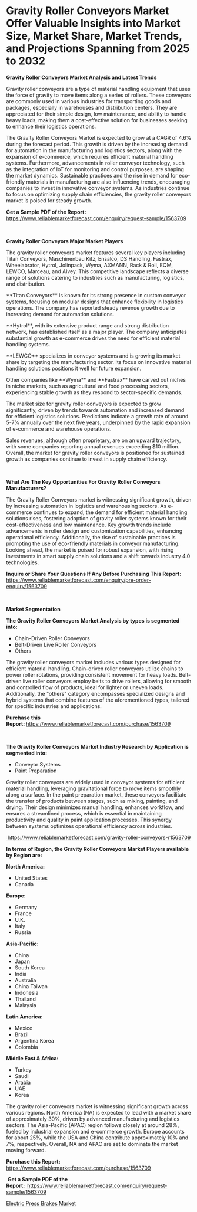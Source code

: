 <p><h1>Gravity Roller Conveyors Market Offer Valuable Insights into Market Size, Market Share, Market Trends, and Projections Spanning from 2025 to 2032</h1></p><p><strong>Gravity Roller Conveyors Market Analysis and Latest Trends</strong></p>
<p><p>Gravity roller conveyors are a type of material handling equipment that uses the force of gravity to move items along a series of rollers. These conveyors are commonly used in various industries for transporting goods and packages, especially in warehouses and distribution centers. They are appreciated for their simple design, low maintenance, and ability to handle heavy loads, making them a cost-effective solution for businesses seeking to enhance their logistics operations.</p><p>The Gravity Roller Conveyors Market is expected to grow at a CAGR of 4.6% during the forecast period. This growth is driven by the increasing demand for automation in the manufacturing and logistics sectors, along with the expansion of e-commerce, which requires efficient material handling systems. Furthermore, advancements in roller conveyor technology, such as the integration of IoT for monitoring and control purposes, are shaping the market dynamics. Sustainable practices and the rise in demand for eco-friendly materials in manufacturing are also influencing trends, encouraging companies to invest in innovative conveyor systems. As industries continue to focus on optimizing supply chain efficiencies, the gravity roller conveyors market is poised for steady growth.</p></p>
<p><strong>Get a Sample PDF of the Report:&nbsp;</strong> <a href="https://www.reliablemarketforecast.com/enquiry/request-sample/1563709?utm_campaign=2280&utm_medium=2&utm_source=Github&utm_content=ia&utm_term=22022025&utm_id=gravity-roller-conveyors">https://www.reliablemarketforecast.com/enquiry/request-sample/1563709</a></p>
<p>&nbsp;</p>
<p><strong>Gravity Roller Conveyors Major Market Players</strong></p>
<p><p>The gravity roller conveyors market features several key players including Titan Conveyors, Maschinenbau Kitz, Ensalco, DS Handling, Fastrax, Wheelabrator, Hytrol, Jolinpack, Wyma, AXMANN, Rack & Roll, EQM, LEWCO, Marceau, and Alvey. This competitive landscape reflects a diverse range of solutions catering to industries such as manufacturing, logistics, and distribution.</p><p>**Titan Conveyors** is known for its strong presence in custom conveyor systems, focusing on modular designs that enhance flexibility in logistics operations. The company has reported steady revenue growth due to increasing demand for automation solutions.</p><p>**Hytrol**, with its extensive product range and strong distribution network, has established itself as a major player. The company anticipates substantial growth as e-commerce drives the need for efficient material handling systems.</p><p>**LEWCO** specializes in conveyor systems and is growing its market share by targeting the manufacturing sector. Its focus on innovative material handling solutions positions it well for future expansion.</p><p>Other companies like **Wyma** and **Fastrax** have carved out niches in niche markets, such as agricultural and food processing sectors, experiencing stable growth as they respond to sector-specific demands.</p><p>The market size for gravity roller conveyors is expected to grow significantly, driven by trends towards automation and increased demand for efficient logistics solutions. Predictions indicate a growth rate of around 5-7% annually over the next five years, underpinned by the rapid expansion of e-commerce and warehouse operations.</p><p>Sales revenues, although often proprietary, are on an upward trajectory, with some companies reporting annual revenues exceeding $10 million. Overall, the market for gravity roller conveyors is positioned for sustained growth as companies continue to invest in supply chain efficiency.</p></p>
<p>&nbsp;</p>
<p><strong>What Are The Key Opportunities For Gravity Roller Conveyors Manufacturers?</strong></p>
<p><p>The Gravity Roller Conveyors market is witnessing significant growth, driven by increasing automation in logistics and warehousing sectors. As e-commerce continues to expand, the demand for efficient material handling solutions rises, fostering adoption of gravity roller systems known for their cost-effectiveness and low maintenance. Key growth trends include advancements in roller design and customization capabilities, enhancing operational efficiency. Additionally, the rise of sustainable practices is prompting the use of eco-friendly materials in conveyor manufacturing. Looking ahead, the market is poised for robust expansion, with rising investments in smart supply chain solutions and a shift towards industry 4.0 technologies.</p></p>
<p><strong>Inquire or Share Your Questions If Any Before Purchasing This Report:</strong> <a href="https://www.reliablemarketforecast.com/enquiry/pre-order-enquiry/1563709?utm_campaign=2280&utm_medium=2&utm_source=Github&utm_content=ia&utm_term=22022025&utm_id=gravity-roller-conveyors">https://www.reliablemarketforecast.com/enquiry/pre-order-enquiry/1563709</a></p>
<p>&nbsp;</p>
<p><strong>Market Segmentation</strong></p>
<p><strong>The Gravity Roller Conveyors Market Analysis by types is segmented into:</strong></p>
<p><ul><li>Chain-Driven Roller Conveyors</li><li>Belt-Driven Live Roller Conveyors</li><li>Others</li></ul></p>
<p><p>The gravity roller conveyors market includes various types designed for efficient material handling. Chain-driven roller conveyors utilize chains to power roller rotations, providing consistent movement for heavy loads. Belt-driven live roller conveyors employ belts to drive rollers, allowing for smooth and controlled flow of products, ideal for lighter or uneven loads. Additionally, the "others" category encompasses specialized designs and hybrid systems that combine features of the aforementioned types, tailored for specific industries and applications.</p></p>
<p><strong>Purchase this Report:&nbsp;</strong><a href="https://www.reliablemarketforecast.com/purchase/1563709?utm_campaign=2280&utm_medium=2&utm_source=Github&utm_content=ia&utm_term=22022025&utm_id=gravity-roller-conveyors">https://www.reliablemarketforecast.com/purchase/1563709</a></p>
<p>&nbsp;</p>
<p><strong>The Gravity Roller Conveyors Market Industry Research by Application is segmented into:</strong></p>
<p><ul><li>Conveyor Systems</li><li>Paint Preparation</li></ul></p>
<p><p>Gravity roller conveyors are widely used in conveyor systems for efficient material handling, leveraging gravitational force to move items smoothly along a surface. In the paint preparation market, these conveyors facilitate the transfer of products between stages, such as mixing, painting, and drying. Their design minimizes manual handling, enhances workflow, and ensures a streamlined process, which is essential in maintaining productivity and quality in paint application processes. This synergy between systems optimizes operational efficiency across industries.</p></p>
<p><a href="https://www.reliablemarketforecast.com/gravity-roller-conveyors-r1563709?utm_campaign=2280&utm_medium=2&utm_source=Github&utm_content=ia&utm_term=22022025&utm_id=gravity-roller-conveyors">&nbsp;https://www.reliablemarketforecast.com/gravity-roller-conveyors-r1563709</a></p>
<p><strong>In terms of Region, the Gravity Roller Conveyors Market Players available by Region are:</strong></p>
<p>
    <p> <strong> North America: </strong>
        <ul>
            <li>United States</li>
            <li>Canada</li>
        </ul>
        </p> 
    <p> <strong> Europe: </strong>
        <ul>
            <li>Germany</li>
            <li>France</li>
            <li>U.K.</li>
            <li>Italy</li>
            <li>Russia</li>
        </ul>
        </p> 
    <p> <strong> Asia-Pacific: </strong>
        <ul>
            <li>China</li>
            <li>Japan</li>
            <li>South Korea</li>
            <li>India</li>
            <li>Australia</li>
            <li>China Taiwan</li>
            <li>Indonesia</li>
            <li>Thailand</li>
            <li>Malaysia</li>
        </ul>
        </p> 
    <p> <strong> Latin America: </strong>
        <ul>
            <li>Mexico</li>
            <li>Brazil</li>
            <li>Argentina Korea</li>
            <li>Colombia</li>
        </ul>
        </p> 
    <p> <strong> Middle East & Africa: </strong>
        <ul>
            <li>Turkey</li>
            <li>Saudi</li>
            <li>Arabia</li>
            <li>UAE</li>
            <li>Korea</li>
        </ul>
    </p>
    </p>
<p><p>The gravity roller conveyors market is witnessing significant growth across various regions. North America (NA) is expected to lead with a market share of approximately 30%, driven by advanced manufacturing and logistics sectors. The Asia-Pacific (APAC) region follows closely at around 28%, fueled by industrial expansion and e-commerce growth. Europe accounts for about 25%, while the USA and China contribute approximately 10% and 7%, respectively. Overall, NA and APAC are set to dominate the market moving forward.</p></p>
<p><strong>Purchase this Report: </strong><a href="https://www.reliablemarketforecast.com/purchase/1563709?utm_campaign=2280&utm_medium=2&utm_source=Github&utm_content=ia&utm_term=22022025&utm_id=gravity-roller-conveyors">https://www.reliablemarketforecast.com/purchase/1563709</a></p>
<p>&nbsp;<strong>Get a Sample PDF of the Report:&nbsp;&nbsp;</strong><a href="https://www.reliablemarketforecast.com/enquiry/request-sample/1563709?utm_campaign=2280&utm_medium=2&utm_source=Github&utm_content=ia&utm_term=22022025&utm_id=gravity-roller-conveyors">https://www.reliablemarketforecast.com/enquiry/request-sample/1563709</a></p>
<p><strong></strong></p>
<p><p><a href="https://github.com/pearlinewhite4692/Market-Research-Report-List-1/blob/main/electric-press-brakes-market.md?utm_campaign=2280&utm_medium=2&utm_source=Github&utm_content=ia&utm_term=22022025&utm_id=gravity-roller-conveyors">Electric Press Brakes Market</a></p></p>